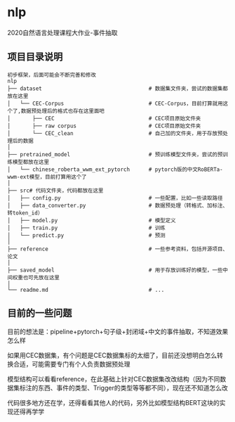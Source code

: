 # nlp
2020自然语言处理课程大作业-事件抽取


## 项目目录说明

```
初步框架，后面可能会不断完善和修改
nlp
├── dataset                                  # 数据集文件夹，尝试的数据集都放在这里
│   └── CEC-Corpus                           # CEC-Corpus，目前打算就用这个了,数据预处理后的格式也存在这里面吧
│       ├── CEC                              # CEC项目原始文件夹
│       ├── raw corpus                       # CEC项目原始文件夹
│       └── CEC_clean                        # 自己加的文件夹，用于存放预处理后的数据
│
├── pretrained_model                         # 预训练模型文件夹，尝试的预训练模型都放在这里
│   └── chinese_roberta_wwm_ext_pytorch      # pytorch版的中文RoBERTa-wwm-ext模型，目前打算用这个了
│
├── src# 代码文件夹，代码都放在这里
│   ├── config.py                            # 一些配置，比如一些读取路径
│   ├── data_converter.py                    # 数据预处理（转格式、加标注、转token_id） 
│   ├── model.py                             # 模型定义
│   ├── train.py                             # 训练
│   └── predict.py                           # 预测
│
├── reference                                # 一些参考资料，包括开源项目、论文
│ 
├── saved_model                              # 用于存放训练好的模型，一些中间权重也可先放在这里
│                         
└── readme.md                                # ...
```

## 目前的一些问题
目前的想法是：pipeline+pytorch+句子级+封闭域+中文的事件抽取，不知道效果怎么样

如果用CEC数据集，有个问题是CEC数据集标的太细了，目前还没想明白怎么转换合适，可能需要专门有个人负责数据预处理

模型结构可以看看reference，在此基础上针对CEC数据集改改结构（因为不同数据集标注的东西、事件的类型、Trigger的类型等等都不同），现在还不知道怎么改

代码很多地方还在学，还得看看其他人的代码，另外比如模型结构BERT这块的实现还得再学学
